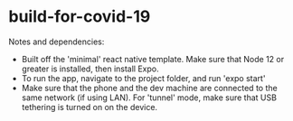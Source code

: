 # build-for-covid-19

Notes and dependencies:
- Built off the 'minimal' react native template. Make sure that Node 12 or greater is installed, then install Expo.
- To run the app, navigate to the project folder, and run 'expo start'
- Make sure that the phone and the dev machine are connected to the same network (if using LAN). For 'tunnel' mode, make sure that USB tethering is turned on on the device.
